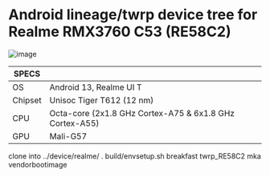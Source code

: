 # Android lineage/twrp device tree for Realme RMX3760 C53 (RE58C2) 

![image](https://github.com/user-attachments/assets/0e5fcf03-6e6f-4e4a-9194-0b000626e45a)


| SPECS  |  |
| ------------- | ------------- |
| OS | Android 13, Realme UI T	|
| Chipset  | Unisoc Tiger T612 (12 nm) |
| CPU  | Octa-core (2x1.8 GHz Cortex-A75 & 6x1.8 GHz Cortex-A55) |
| GPU  | Mali-G57 |

clone into ../device/realme/
. build/envsetup.sh
breakfast twrp_RE58C2
mka vendorbootimage


